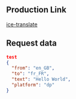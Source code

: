 ## Production Link

[ice-translate](https://ice-translate.vercel.app)

## Request data

```json
test
{
  "from": "en_GB",
  "to": "fr_FR",
  "text": "Hello World",
  "platform": "dp"
}
```
